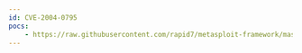 ```yaml
---
id: CVE-2004-0795
pocs:
    - https://raw.githubusercontent.com/rapid7/metasploit-framework/master/modules/auxiliary/admin/db2/db2rcmd.rb
---
```

